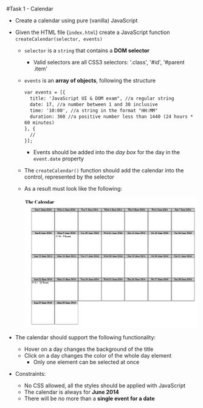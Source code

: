 #Task 1 - Calendar

* Create a calendar using pure (vanilla) JavaScript
* Given the HTML file (`index.html`) create a JavaScript function `createCalendar(selector, events)`
  * `selector` is a `string` that contains a **DOM selector**
    * Valid selectors are all CSS3 selectors: '.class', '#id', '#parent .item'
  * `events` is an **array of objects**, following the structure
  
        var events = [{
          title: 'JavaScript UI & DOM exam", //a regular string
          date: 17, //a number between 1 and 30 inclusive
          time: '10:00', //a string in the format "HH:MM"
          duration: 360 //a positive number less than 1440 (24 hours * 60 minutes)
        }, {
          //
        }];    
    * Events should be added into the *day box* for the day in the `event.date` property
  * The `createCalendar()` function should add the calendar into the control, represented by the selector
  * As a result must look like the following:
    
    <img src="result/calendar-sample.png" />
    
    
* The calendar should support the following functionality:
  * Hover on a day changes the background of the title  
  * Click on a day changes the color of the whole day element
    * Only one element can be selected at once
     
* Constraints:
  * No CSS allowed, all the styles should be applied with JavaScript
  * The calendar is always for **June 2014**
  * There will be no more than a **single event for a date**

